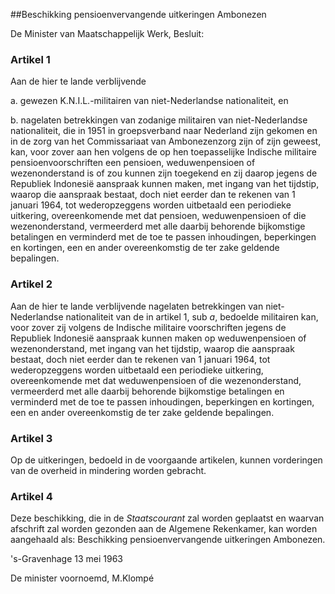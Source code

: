 <meta http-equiv='Content-Type' content='text/html; charset=utf-8' />

##Beschikking pensioenvervangende uitkeringen Ambonezen

De Minister van Maatschappelijk Werk,   Besluit:    

### Artikel  1  

Aan de hier te lande verblijvende 

a. gewezen K.N.I.L.-militairen van niet-Nederlandse nationaliteit, en  

b. nagelaten betrekkingen van zodanige militairen van niet-Nederlandse nationaliteit, die in 1951 in groepsverband naar Nederland zijn gekomen en in de zorg van het Commissariaat van Ambonezenzorg zijn of zijn geweest, kan, voor zover aan hen volgens de op hen toepasselijke Indische militaire pensioenvoorschriften een pensioen, weduwenpensioen of wezenonderstand is of zou kunnen zijn toegekend en zij daarop jegens de Republiek Indonesië aanspraak kunnen maken, met ingang van het tijdstip, waarop die aanspraak bestaat, doch niet eerder dan te rekenen van 1 januari 1964, tot wederopzeggens worden uitbetaald een periodieke uitkering, overeenkomende met dat pensioen, weduwenpensioen of die wezenonderstand, vermeerderd met alle daarbij behorende bijkomstige betalingen en verminderd met de toe te passen inhoudingen, beperkingen en kortingen, een en ander overeenkomstig de ter zake geldende bepalingen.    

### Artikel  2  

Aan de hier te lande verblijvende nagelaten betrekkingen van niet-Nederlandse nationaliteit van de in artikel 1, sub *a*, bedoelde militairen kan, voor zover zij volgens de Indische militaire voorschriften jegens de Republiek Indonesië aanspraak kunnen maken op weduwenpensioen of wezenonderstand, met ingang van het tijdstip, waarop die aanspraak bestaat, doch niet eerder dan te rekenen van 1 januari 1964, tot wederopzeggens worden uitbetaald een periodieke uitkering, overeenkomende met dat weduwenpensioen of die wezenonderstand, vermeerderd met alle daarbij behorende bijkomstige betalingen en verminderd met de toe te passen inhoudingen, beperkingen en kortingen, een en ander overeenkomstig de ter zake geldende bepalingen.  

### Artikel  3  

Op de uitkeringen, bedoeld in de voorgaande artikelen, kunnen vorderingen van de overheid in mindering worden gebracht.  

### Artikel  4  

Deze beschikking, die in de *Staatscourant* zal worden geplaatst en waarvan afschrift zal worden gezonden aan de Algemene Rekenkamer, kan worden aangehaald als: Beschikking pensioenvervangende uitkeringen Ambonezen.  

's-Gravenhage 
13 mei 1963    

De 
minister voornoemd, 
M.Klompé    
